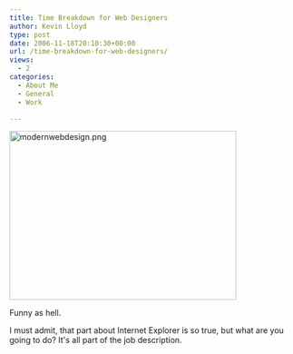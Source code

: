 ```yaml
---
title: Time Breakdown for Web Designers
author: Kevin Lloyd
type: post
date: 2006-11-18T20:10:30+00:00
url: /time-breakdown-for-web-designers/
views:
  - 2
categories:
  - About Me
  - General
  - Work

---
```

<a href="/wp-content/uploads/modernwebdesign.png" onclick="ps_imagemanager_popup(this.href,'modernwebdesign.png','550','410');return false" onfocus="this.blur()"	 ><img src="/wp-content/uploads/.thumbs/.modernwebdesign.png" alt="modernwebdesign.png" title="modernwebdesign.png" width="400" height="298" border="0" /></a>

Funny as hell.

I must admit, that part about Internet Explorer is so true, but what are you going to do? It's all part of the job description.